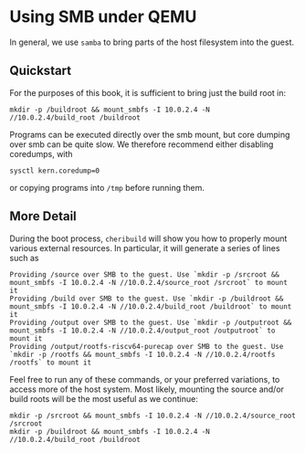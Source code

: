 # Using SMB under QEMU

In general, we use `samba` to bring parts of the host filesystem into the guest.

## Quickstart

For the purposes of this book, it is sufficient to bring just the build root in:
```
mkdir -p /buildroot && mount_smbfs -I 10.0.2.4 -N //10.0.2.4/build_root /buildroot
```

Programs can be executed directly over the smb mount, but core dumping over smb
can be quite slow.  We therefore recommend either disabling coredumps, with
```
sysctl kern.coredump=0
```
or copying programs into `/tmp` before running them.

## More Detail

During the boot process, `cheribuild` will show you how to properly mount
various external resources.  In particular, it will generate a series of lines
such as 
```
Providing /source over SMB to the guest. Use `mkdir -p /srcroot && mount_smbfs -I 10.0.2.4 -N //10.0.2.4/source_root /srcroot` to mount it
Providing /build over SMB to the guest. Use `mkdir -p /buildroot && mount_smbfs -I 10.0.2.4 -N //10.0.2.4/build_root /buildroot` to mount it
Providing /output over SMB to the guest. Use `mkdir -p /outputroot && mount_smbfs -I 10.0.2.4 -N //10.0.2.4/output_root /outputroot` to mount it
Providing /output/rootfs-riscv64-purecap over SMB to the guest. Use `mkdir -p /rootfs && mount_smbfs -I 10.0.2.4 -N //10.0.2.4/rootfs /rootfs` to mount it
```

Feel free to run any of these commands, or your preferred variations, to access
more of the host system.  Most likely, mounting the source and/or build roots
will be the most useful as we continue:
```
mkdir -p /srcroot && mount_smbfs -I 10.0.2.4 -N //10.0.2.4/source_root /srcroot
mkdir -p /buildroot && mount_smbfs -I 10.0.2.4 -N //10.0.2.4/build_root /buildroot
```
